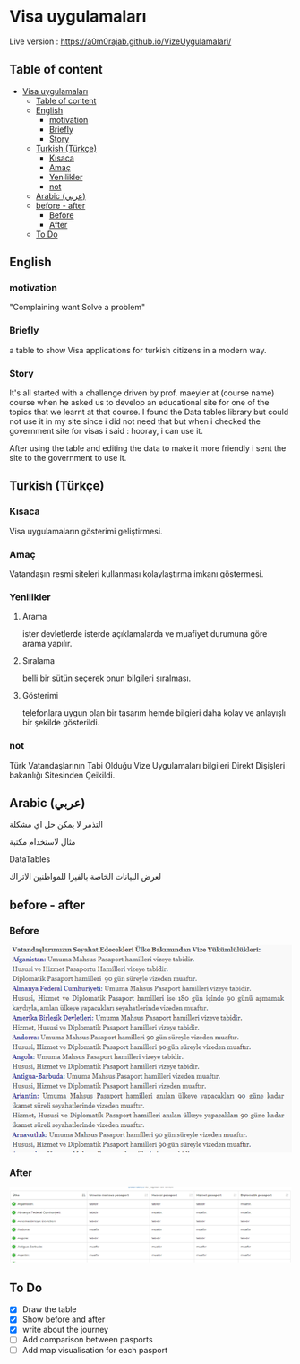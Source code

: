 # Visa uygulamaları

Live version : 
https://a0m0rajab.github.io/VizeUygulamalari/

## Table of content

<!-- TOC -->

- [Visa uygulamaları](#visa-uygulamalar%C4%B1)
    - [Table of content](#table-of-content)
    - [English](#english)
        - [motivation](#motivation)
        - [Briefly](#briefly)
        - [Story](#story)
    - [Turkish (Türkçe)](#turkish-t%C3%BCrk%C3%A7e)
        - [Kısaca](#k%C4%B1saca)
        - [Amaç](#ama%C3%A7)
        - [Yenilikler](#yenilikler)
        - [not](#not)
    - [Arabic (عربي)](#arabic-%D8%B9%D8%B1%D8%A8%D9%8A)
    - [before - after](#before---after)
        - [Before](#before)
        - [After](#after)
    - [To Do](#to-do)

<!-- /TOC -->

## English

### motivation

"Complaining want Solve a problem"

### Briefly

a table to show Visa applications for turkish citizens in a modern way.

### Story

It's all started with a challenge driven by prof. maeyler at (course name) course when he asked us to develop an educational site for one of the topics that we learnt at that course.
I found the Data tables library but could not use it in my site since i did not need that but when i checked the government site for visas i said : hooray, i can use it.

After using the table and editing the data to make it more friendly i sent the site to the government to use it.

## Turkish (Türkçe)

### Kısaca

Visa uygulamaların gösterimi geliştirmesi.

### Amaç

Vatandaşın resmi siteleri kullanması kolaylaştırma imkanı göstermesi.

### Yenilikler

1. Arama

    ister devletlerde isterde açıklamalarda ve muafiyet durumuna göre arama yapılır.

2. Sıralama

    belli bir sütün seçerek onun bilgileri sıralması.  

3. Gösterimi

   telefonlara uygun olan bir tasarım hemde bilgieri daha kolay ve anlayışlı bir şekilde gösterildi.


### not
Türk Vatandaşlarının Tabi Olduğu Vize Uygulamaları bilgileri Direkt Dişişleri bakanlığı Sitesinden Çeikildi.

## Arabic (عربي)

التذمر لا يمكن حل اي مشكلة

مثال لاستخدام مكتبة

DataTables

لعرض البيانات الخاصة بالفيزا للمواطنين الاتراك

## before - after

### Before

![Before](ScreenShots/oldDesgin.PNG)

### After

![After](ScreenShots/newDesgin.PNG)

## To Do

- [x] Draw the table
- [x] Show before and after
- [x] write about the journey
- [ ] Add comparison between pasports
- [ ] Add map visualisation for each pasport